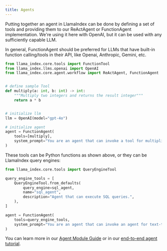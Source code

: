 ```yaml
---
title: Agents
---
```


Putting together an agent in LlamaIndex can be done by defining a set of tools and providing them to our ReActAgent or FunctionAgent implementation. We're using it here with OpenAI, but it can be used with any sufficiently capable LLM.

In general, FunctionAgent should be preferred for LLMs that have built-in function calling/tools in their API, like Openai, Anthropic, Gemini, etc.

```python
from llama_index.core.tools import FunctionTool
from llama_index.llms.openai import OpenAI
from llama_index.core.agent.workflow import ReActAgent, FunctionAgent


# define sample Tool
def multiply(a: int, b: int) -> int:
    """Multiply two integers and returns the result integer"""
    return a * b


# initialize llm
llm = OpenAI(model="gpt-4o")

# initialize agent
agent = FunctionAgent(
    tools=[multiply],
    system_prompt="You are an agent that can invoke a tool for multiplication when assisting a user.",
)
```

These tools can be Python functions as shown above, or they can be LlamaIndex query engines:

```python
from llama_index.core.tools import QueryEngineTool

query_engine_tools = [
    QueryEngineTool.from_defaults(
        query_engine=sql_agent,
        name="sql_agent",
        description="Agent that can execute SQL queries.",
    ),
]

agent = FunctionAgent(
    tools=query_engine_tools,
    system_prompt="You are an agent that can invoke an agent for text-to-SQL execution.",
)
```

You can learn more in our [Agent Module Guide](/python/framework/module_guides/deploying/agents) or in our [end-to-end agent tutorial](/python/framework/understanding/agent).
